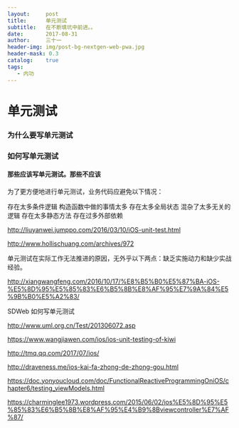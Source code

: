 ```yaml
---
layout:     post
title:      单元测试
subtitle:   在不断填坑中前进。。
date:       2017-08-31
author:     三十一
header-img: img/post-bg-nextgen-web-pwa.jpg
header-mask: 0.3
catalog:    true
tags:
   - 内功
---
```


# 单元测试
### 为什么要写单元测试
### 如何写单元测试
#### 那些应该写单元测试。那些不应该


为了更方便地进行单元测试，业务代码应避免以下情况：

存在太多条件逻辑
构造函数中做的事情太多
存在太多全局状态
混杂了太多无关的逻辑
存在太多静态方法
存在过多外部依赖


http://liuyanwei.jumppo.com/2016/03/10/iOS-unit-test.html


http://www.hollischuang.com/archives/972

单元测试在实际工作无法推进的原因，无外乎以下两点：缺乏实施动力和缺少实战经验。


http://xiangwangfeng.com/2016/10/17/%E8%B5%B0%E5%87%BA-iOS-%E5%8D%95%E5%85%83%E6%B5%8B%E8%AF%95%E7%9A%84%E5%9B%B0%E5%A2%83/

SDWeb 如何写单元测试


http://www.uml.org.cn/Test/201306072.asp

https://www.wangjiawen.com/ios/ios-unit-testing-of-kiwi


http://tmq.qq.com/2017/07/ios/


http://draveness.me/ios-kai-fa-zhong-de-zhong-gou.html



https://doc.yonyoucloud.com/doc/FunctionalReactiveProgrammingOniOS/chapter6/testing_viewModels.html


https://charminglee1973.wordpress.com/2015/06/02/ios%E5%8D%95%E5%85%83%E6%B5%8B%E8%AF%95%E4%B9%8Bviewcontroller%E7%AF%87/





